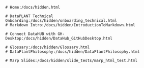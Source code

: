 ---
---

```The Hidden Menu
# Home:/docs/hidden.html
```

```Tutorials
# DataPLANT Technical Onboarding:/docs/hidden/onboarding_technical.html
# Markdown Intro:/docs/hidden/IntroductionToMarkdown.html
```

```Workarounds
# Connect DataHUB with GH-Desktop:/docs/hidden/DataHub_GitHubDesktop.html
```

```Unfinished docs
# Glossary:/docs/hidden/Glossary.html
# DataPlantPhilosophy:/docs/hidden/DataPlantPhilosophy.html
```

```Tests
# Marp Slides:/docs/hidden/slide_tests/marp_html_test.html
```